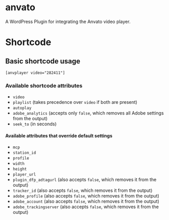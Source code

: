 anvato
======

A WordPress Plugin for integrating the Anvato video player.

# Shortcode

## Basic shortcode usage

`[anvplayer video="282411"]`

### Available shortcode attributes

* `video`
* `playlist` (takes precedence over `video` if both are present)
* `autoplay`
* `adobe_analytics` (accepts only `false`, which removes all Adobe settings from the output)
* `seek_to` (in seconds)

#### Available attributes that override default settings

* `mcp`
* `station_id`
* `profile`
* `width`
* `height`
* `player_url`
* `plugin_dfp_adtagurl` (also accepts `false`, which removes it from the output)
* `tracker_id` (also accepts `false`, which removes it from the output)
* `adobe_profile` (also accepts `false`, which removes it from the output)
* `adobe_account` (also accepts `false`, which removes it from the output)
* `adobe_trackingserver` (also accepts `false`, which removes it from the output)
